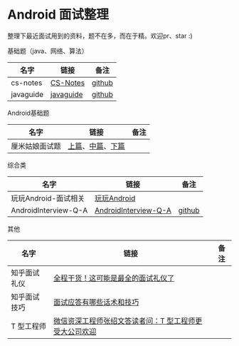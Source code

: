 # Android 面试整理

整理下最近面试用到的资料，题不在多，而在于精。欢迎pr、star :) 

基础题（java、网络、算法）

名字 | 链接 |  备注  
-|-|-
cs-notes | [CS-Notes](http://zhangchangle.com/#/) | [github](https://github.com/CyC2018/CS-Notes) |
javaguide | [javaguide](https://snailclimb.gitee.io/javaguide/#/) | [github](https://github.com/Snailclimb/JavaGuide) |

Android基础题

名字 | 链接 |  备注  
-|-|-
厘米姑娘面试题 | [上篇](https://www.jianshu.com/p/718aa3c1a70b)、[中篇](https://www.jianshu.com/p/2dd855aa1938)、[下篇](https://www.jianshu.com/p/168e52336b53)| |

综合类

名字 | 链接 |  备注  
-|-|-
玩玩Android-面试相关 | [玩玩Android](https://www.wanandroid.com/article/list/0?cid=73) | |
AndroidInterview-Q-A | [AndroidInterview-Q-A](http://www.jackywang.tech/AndroidInterview-Q-A/interview/) | [github](https://github.com/JackyAndroid/AndroidInterview-Q-A) |

其他

名字 | 链接 |  备注  
-|-|-
知乎面试礼仪 | [全程干货！这可能是最全的面试礼仪了](https://zhuanlan.zhihu.com/p/27791540) | |
知乎面试技巧 | [面试应答有哪些话术和技巧](https://www.zhihu.com/question/35953016) | |
T 型工程师 | [微信资深工程师张绍文答读者问：T 型工程师更受大公司欢迎](https://mp.weixin.qq.com/s?sn=a92f525a37c80290da7d48047ceb241b&chksm=fdbf32e4cac8bbf290cb317edba0c320f83dd2c024e9157dc58ab8f1b5cbccf3345cafee574d&mid=2247483827&__biz=MzU4MjAzNTAwMA==&utm_medium=email&idx=1&utm_source=gank.io#rd) | |

